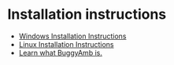 # Installation instructions

* [Windows Installation Instructions](windows_installation_instructions.md)
* [Linux Installation Instructions](linux_installation_instructions.md)
* [Learn what BuggyAmb is.](quick_tour.md)

        